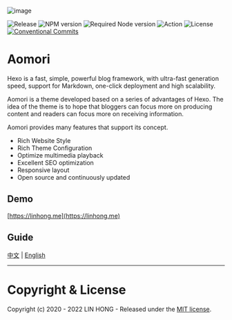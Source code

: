 ![image](https://raw.githubusercontent.com/lh1me/hexo-theme-aomori/master/docs/cover.png)

![Release](https://img.shields.io/github/release/lh1me/hexo-theme-aomori.svg)
![NPM version](https://badge.fury.io/js/hexo.svg)
![Required Node version](https://img.shields.io/node/v/hexo)
![Action](https://github.com/lh1me/hexo-theme-aomori/workflows/Action/badge.svg)
![License](https://img.shields.io/github/license/lh1me/hexo-theme-aomori.svg)
[![Conventional Commits](https://img.shields.io/badge/Conventional%20Commits-1.0.0-yellow.svg)](https://conventionalcommits.org)

# Aomori

Hexo is a fast, simple, powerful blog framework, with ultra-fast generation speed, support for Markdown, one-click deployment and high scalability. 

Aomori is a theme developed based on a series of advantages of Hexo. The idea of the theme is to hope that bloggers can focus more on producing content and readers can focus more on receiving information.

Aomori provides many features that support its concept.

- Rich Website Style
- Rich Theme Configuration
- Optimize multimedia playback
- Excellent SEO optimization
- Responsive layout
- Open source and continuously updated

## Demo

[https://linhong.me](https://linhong.me)

## Guide

[中文](https://lh1me.gitbook.io/aomori/v/chinese/getting-started/intro) | [English](https://lh1me.gitbook.io/aomori/getting-started/intro)

---
# Copyright & License

Copyright (c) 2020 - 2022 LIN HONG - Released under the [MIT license](LICENSE).
